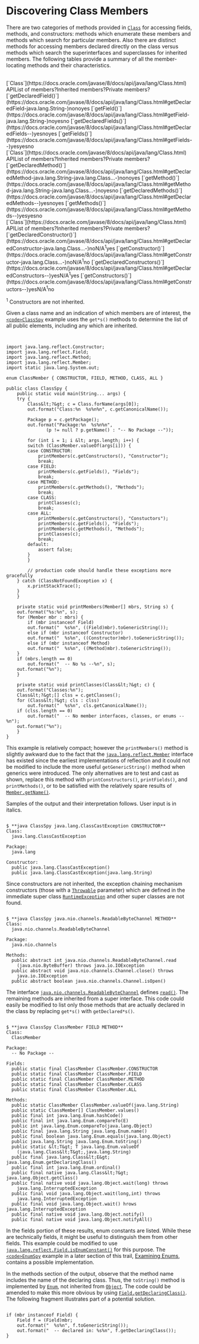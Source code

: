 
# Discovering Class Members

There are two categories of methods provided in 
[`Class`](https://docs.oracle.com/javase/8/docs/api/java/lang/Class.html) for accessing fields, methods, and constructors: methods which enumerate these members and methods which search for particular members. Also there are distinct methods for accessing members declared directly on the class versus methods which search the superinterfaces and superclasses for inherited members. The following tables provide a summary of all the member-locating methods and their characteristics.

<br />
<th id="h1">[`Class`](https://docs.oracle.com/javase/8/docs/api/java/lang/Class.html) API</th><th id="h2">List of members?</th><th id="h3">Inherited members?</th><th id="h4">Private members? <!-- Field =====================--></th>
<td headers="h1">[`getDeclaredField()`](https://docs.oracle.com/javase/8/docs/api/java/lang/Class.html#getDeclaredField-java.lang.String-)</td><td headers="h2" align="center">no</td><td headers="h3" align="center">no</td><td headers="h4" align="center">yes</td>
<td headers="h1">[`getField()`](https://docs.oracle.com/javase/8/docs/api/java/lang/Class.html#getField-java.lang.String-)</td><td headers="h2" align="center">no</td><td headers="h3" align="center">yes</td><td headers="h4" align="center">no</td>
<td headers="h1">[`getDeclaredFields()`](https://docs.oracle.com/javase/8/docs/api/java/lang/Class.html#getDeclaredFields--)</td><td headers="h2" align="center">yes</td><td headers="h3" align="center">no</td><td headers="h4" align="center">yes</td>
<td headers="h1">[`getFields()`](https://docs.oracle.com/javase/8/docs/api/java/lang/Class.html#getFields--)</td><td headers="h2" align="center">yes</td><td headers="h3" align="center">yes</td><td headers="h4" align="center">no</td>

<br />
<!-- Method =========================================-->
<th id="h101">[`Class`](https://docs.oracle.com/javase/8/docs/api/java/lang/Class.html) API</th><th id="h102">List of members?</th><th id="h103">Inherited members?</th><th id="h104">Private members?</th>
<td headers="h101">[`getDeclaredMethod()`](https://docs.oracle.com/javase/8/docs/api/java/lang/Class.html#getDeclaredMethod-java.lang.String-java.lang.Class...-)</td><td headers="h102" align="center">no</td><td headers="h103" align="center">no</td><td headers="h104" align="center">yes</td>
<td headers="h101">[`getMethod()`](https://docs.oracle.com/javase/8/docs/api/java/lang/Class.html#getMethod-java.lang.String-java.lang.Class...-)</td><td headers="h102" align="center">no</td><td headers="h103" align="center">yes</td><td headers="h104" align="center">no</td>
<td headers="h101">[`getDeclaredMethods()`](https://docs.oracle.com/javase/8/docs/api/java/lang/Class.html#getDeclaredMethods--)</td><td headers="h102" align="center">yes</td><td headers="h103" align="center">no</td><td headers="h104" align="center">yes</td>
<td headers="h101">[`getMethods()`](https://docs.oracle.com/javase/8/docs/api/java/lang/Class.html#getMethods--)</td><td headers="h102" align="center">yes</td><td headers="h103" align="center">yes</td><td headers="h104" align="center">no</td>

<br />
<!-- Constructor ========================================-->
<th id="h201">[`Class`](https://docs.oracle.com/javase/8/docs/api/java/lang/Class.html) API</th><th id="h202">List of members?</th><th id="h203">Inherited members?</th><th id="h204">Private members?</th>
<td headers="h201">[`getDeclaredConstructor()`](https://docs.oracle.com/javase/8/docs/api/java/lang/Class.html#getDeclaredConstructor-java.lang.Class...-)</td><td headers="h202" align="center">no</td><td headers="h203" align="center">N/A<sup>1</sup></td><td headers="h204" align="center">yes</td>
<td headers="h201">[`getConstructor()`](https://docs.oracle.com/javase/8/docs/api/java/lang/Class.html#getConstructor-java.lang.Class...-)</td><td headers="h202" align="center">no</td><td headers="h203" align="center">N/A<sup>1</sup></td><td headers="h204" align="center">no</td>
<td headers="h201">[`getDeclaredConstructors()`](https://docs.oracle.com/javase/8/docs/api/java/lang/Class.html#getDeclaredConstructors--)</td><td headers="h202" align="center">yes</td><td headers="h203" align="center">N/A<sup>1</sup></td><td headers="h204" align="center">yes</td>
<td headers="h201">[`getConstructors()`](https://docs.oracle.com/javase/8/docs/api/java/lang/Class.html#getConstructors--)</td><td headers="h202" align="center">yes</td><td headers="h203" align="center">N/A<sup>1</sup></td><td headers="h204" align="center">no</td>

<sup>1</sup> Constructors are not inherited.

Given a class name and an indication of which members are of interest, the 
[`<code>ClassSpy`</code>](example/ClassSpy.java) example uses the `get*s()` methods to determine the list of all public elements, including any which are inherited.

```


import java.lang.reflect.Constructor;
import java.lang.reflect.Field;
import java.lang.reflect.Method;
import java.lang.reflect.Member;
import static java.lang.System.out;

enum ClassMember { CONSTRUCTOR, FIELD, METHOD, CLASS, ALL }

public class ClassSpy {
    public static void main(String... args) {
	try {
	    Class&lt;?&gt; c = Class.forName(args[0]);
	    out.format("Class:%n  %s%n%n", c.getCanonicalName());

	    Package p = c.getPackage();
	    out.format("Package:%n  %s%n%n",
		       (p != null ? p.getName() : "-- No Package --"));

	    for (int i = 1; i &lt; args.length; i++) {
		switch (ClassMember.valueOf(args[i])) {
		case CONSTRUCTOR:
		    printMembers(c.getConstructors(), "Constructor");
		    break;
		case FIELD:
		    printMembers(c.getFields(), "Fields");
		    break;
		case METHOD:
		    printMembers(c.getMethods(), "Methods");
		    break;
		case CLASS:
		    printClasses(c);
		    break;
		case ALL:
		    printMembers(c.getConstructors(), "Constuctors");
		    printMembers(c.getFields(), "Fields");
		    printMembers(c.getMethods(), "Methods");
		    printClasses(c);
		    break;
		default:
		    assert false;
		}
	    }

        // production code should handle these exceptions more gracefully
	} catch (ClassNotFoundException x) {
	    x.printStackTrace();
	}
    }

    private static void printMembers(Member[] mbrs, String s) {
	out.format("%s:%n", s);
	for (Member mbr : mbrs) {
	    if (mbr instanceof Field)
		out.format("  %s%n", ((Field)mbr).toGenericString());
	    else if (mbr instanceof Constructor)
		out.format("  %s%n", ((Constructor)mbr).toGenericString());
	    else if (mbr instanceof Method)
		out.format("  %s%n", ((Method)mbr).toGenericString());
	}
	if (mbrs.length == 0)
	    out.format("  -- No %s --%n", s);
	out.format("%n");
    }

    private static void printClasses(Class&lt;?&gt; c) {
	out.format("Classes:%n");
	Class&lt;?&gt;[] clss = c.getClasses();
	for (Class&lt;?&gt; cls : clss)
	    out.format("  %s%n", cls.getCanonicalName());
	if (clss.length == 0)
	    out.format("  -- No member interfaces, classes, or enums --%n");
	out.format("%n");
    }
}

```

This example is relatively compact; however the `printMembers()` method is slightly awkward due to the fact that the 
[`java.lang.reflect.Member`](https://docs.oracle.com/javase/8/docs/api/java/lang/reflect/Member.html) interface has existed since the earliest implementations of reflection and it could not be modified to include the more useful `getGenericString()` method when generics were introduced. The only alternatives are to test and cast as shown, replace this method with `printConstructors()`, `printFields()`, and `printMethods()`, or to be satisfied with the relatively spare results of 
[`Member.getName()`](https://docs.oracle.com/javase/8/docs/api/java/lang/reflect/Member.html#getName--).

Samples of the output and their interpretation follows. User input is in italics.

```

$ **java ClassSpy java.lang.ClassCastException CONSTRUCTOR**
Class:
  java.lang.ClassCastException

Package:
  java.lang

Constructor:
  public java.lang.ClassCastException()
  public java.lang.ClassCastException(java.lang.String)

```

Since constructors are not inherited, the exception chaining mechanism constructors (those with a 
[`Throwable`](https://docs.oracle.com/javase/8/docs/api/java/lang/Throwable.html) parameter) which are defined in the immediate super class 
[`RuntimeException`](https://docs.oracle.com/javase/8/docs/api/java/lang/RuntimeException.html) and other super classes are not found.

```

$ **java ClassSpy java.nio.channels.ReadableByteChannel METHOD**
Class:
  java.nio.channels.ReadableByteChannel

Package:
  java.nio.channels

Methods:
  public abstract int java.nio.channels.ReadableByteChannel.read
    (java.nio.ByteBuffer) throws java.io.IOException
  public abstract void java.nio.channels.Channel.close() throws
    java.io.IOException
  public abstract boolean java.nio.channels.Channel.isOpen()

```

The interface 
[`java.nio.channels.ReadableByteChannel`](https://docs.oracle.com/javase/8/docs/api/java/nio/channels/ReadableByteChannel.html) defines 
[`read()`](https://docs.oracle.com/javase/8/docs/api/java/nio/channels/ReadableByteChannel.html#read-java.nio.ByteBuffer-). The remaining methods are inherited from a super interface. This code could easily be modified to list only those methods that are actually declared in the class by replacing `get*s()` with `getDeclared*s()`.

```

$ **java ClassSpy ClassMember FIELD METHOD**
Class:
  ClassMember

Package:
  -- No Package --

Fields:
  public static final ClassMember ClassMember.CONSTRUCTOR
  public static final ClassMember ClassMember.FIELD
  public static final ClassMember ClassMember.METHOD
  public static final ClassMember ClassMember.CLASS
  public static final ClassMember ClassMember.ALL

Methods:
  public static ClassMember ClassMember.valueOf(java.lang.String)
  public static ClassMember[] ClassMember.values()
  public final int java.lang.Enum.hashCode()
  public final int java.lang.Enum.compareTo(E)
  public int java.lang.Enum.compareTo(java.lang.Object)
  public final java.lang.String java.lang.Enum.name()
  public final boolean java.lang.Enum.equals(java.lang.Object)
  public java.lang.String java.lang.Enum.toString()
  public static &lt;T&gt; T java.lang.Enum.valueOf
    (java.lang.Class&lt;T&gt;,java.lang.String)
  public final java.lang.Class&lt;E&gt; java.lang.Enum.getDeclaringClass()
  public final int java.lang.Enum.ordinal()
  public final native java.lang.Class&lt;?&gt; java.lang.Object.getClass()
  public final native void java.lang.Object.wait(long) throws
    java.lang.InterruptedException
  public final void java.lang.Object.wait(long,int) throws
    java.lang.InterruptedException
  public final void java.lang.Object.wait() hrows java.lang.InterruptedException
  public final native void java.lang.Object.notify()
  public final native void java.lang.Object.notifyAll()

```

In the fields portion of these results, enum constants are listed. While these are technically fields, it might be useful to distinguish them from other fields. This example could be modified to use 
[`java.lang.reflect.Field.isEnumConstant()`](https://docs.oracle.com/javase/8/docs/api/java/lang/reflect/Field.html#isEnumConstant--) for this purpose. The 
[`<code>EnumSpy`</code>](../special/example/EnumSpy.java) example in a later section of this trail, [Examining Enums](../special/enumMembers.html), contains a possible implementation.

In the methods section of the output, observe that the method name includes the name of the declaring class. Thus, the `toString()` method is implemented by 
[`Enum`](https://docs.oracle.com/javase/8/docs/api/java/lang/Enum.html#toString--), not inherited from 
[`Object`](https://docs.oracle.com/javase/8/docs/api/java/lang/Object.html). The code could be amended to make this more obvious by using 
[`Field.getDeclaringClass()`](https://docs.oracle.com/javase/8/docs/api/java/lang/reflect/Field.html#getDeclaringClass--). The following fragment illustrates part of a potential solution.

```

if (mbr instanceof Field) {
    Field f = (Field)mbr;
    out.format("  %s%n", f.toGenericString());
    out.format("  -- declared in: %s%n", f.getDeclaringClass());
}

```
